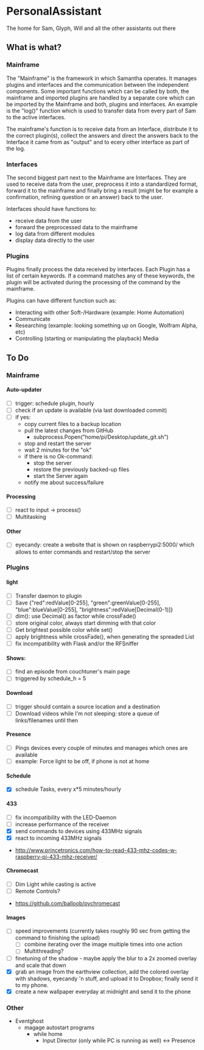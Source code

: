 # PersonalAssistant
The home for Sam, Glyph, Will and all the other assistants out there

## What is what?

### Mainframe

The "Mainframe" is the framework in which Samantha operates.
It manages plugins and interfaces and the communication between the independent components. Some important functions which can be called by both, the mainframe and imported plugins are handled by a separate core which can be imported by the Mainframe and both, plugins and interfaces. An example is the "log()" function which is used to transfer data from every part of Sam to the active interfaces.

The mainframe's function is to receive data from an Interface, distribute it to the correct plugin(s), collect the answers and direct the answers back to the Interface it came from as "output" and to ecery other interface as part of the log.

### Interfaces

The second biggest part next to the Mainframe are Interfaces. They are used to receive data from the user, preprocess it into a standardized format, forward it to the mainframe and finally bring a result (might be for example a confirmation, refining question or an answer) back to the user.

Interfaces should have functions to:
- receive data from the user
- forward the preprocessed data to the mainframe
- log data from different modules
- display data directly to the user

### Plugins

Plugins finally process the data received by interfaces. Each Plugin has a list of certain keywords. If a command matches any of these keywords, the plugin will be activated during the processing of the command by the mainframe.

Plugins can have different function such as:
- Interacting with other Soft-/Hardware (example: Home Automation)
- Communicate
- Researching (example: looking something up on Google, Wolfram Alpha, etc)
- Controlling (starting or manipulating the playback) Media

## To Do

### Mainframe

#### Auto-updater

- [ ] trigger: schedule plugin, hourly
- [ ] check if an update is available (via last downloaded commit)
- [ ] if yes:
    - copy current files to a backup location
    - pull the latest changes from GitHub
        - subprocess.Popen("home/pi/Desktop/update_git.sh")
    - stop and restart the server
    - wait 2 minutes for the "ok"
    - if there is no Ok-command: 
        - stop the server
        - restore the previously backed-up files
        - start the Server again
    - notify me about success/failure

#### Processing
- [ ] react to input -> process()
- [ ] Multitasking

#### Other

- [ ] eyecandy: create a website that is shown on raspberrypi2:5000/ which allows to enter commands and restart/stop the server

### Plugins

#### light

- [ ] Transfer daemon to plugin 
- [ ] Save {"red":redValue[0-255], "green":greenValue[0-255], "blue":blueValue[0-255], "brightness":redValue[Decimal(0-1)]}
- [ ] dim(): use Decimal() as factor while crossFade()
- [ ] store original color, always start dimming with that color
- [ ] Get brightest possible color while set()
- [ ] apply brightness while crossFade(), when generating the spreaded List
- [ ] fix incompatibility with Flask and/or the RFSniffer

#### Shows:

- [ ] find an episode from couchtuner's main page
- [ ] triggered by schedule_h = 5

#### Download

- [ ] trigger should contain a source location and a destination
- [ ] Download videos while I'm not sleeping: store a queue of links/filenames until then

#### Presence

- [ ] Pings devices every couple of minutes and manages which ones are available
- [ ] example: Force light to be off, if phone is not at home

#### Schedule

- [X] schedule Tasks, every x*5 minutes/hourly

#### 433

- [ ] fix incompatibility with the LED-Daemon
- [ ] increase performance of the receiver
- [X] send commands to devices using 433MHz signals
- [X] react to incoming 433MHz signals
- http://www.princetronics.com/how-to-read-433-mhz-codes-w-raspberry-pi-433-mhz-receiver/

#### Chromecast

- [ ] Dim Light while casting is active
- [ ] Remote Controls?
- https://github.com/balloob/pychromecast

#### Images

- [ ] speed improvements (currently takes roughly 90 sec from getting the command to finishing the upload)
    - [ ] combine iterating over the image multiple times into one action
    - [ ] Multithreading?
- [ ] finetuning of the shadow - maybe apply the blur to a 2x zoomed overlay and scale that down
- [X] grab an image from the earthview collection, add the colored overlay with shadows, eyecandy 'n stuff, and upload it to Dropbox; finally send it to my phone.
- [X] create a new wallpaper everyday at midnight and send it to the phone

### Other

- Eventghost 
    - magage autostart programs
        - while home
            - Input Director (only while PC is running as well) <-> Presence

